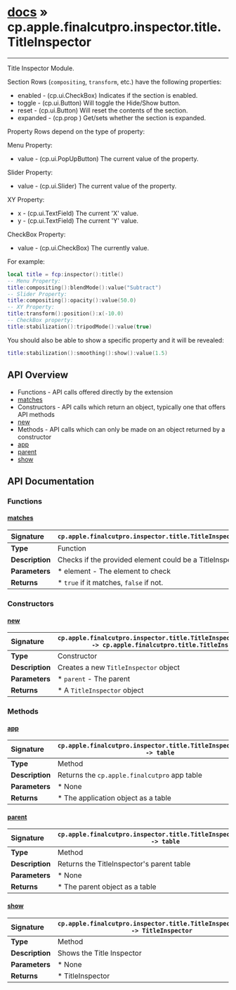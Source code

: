 # [docs](index.md) » cp.apple.finalcutpro.inspector.title.TitleInspector
---

Title Inspector Module.

Section Rows (`compositing`, `transform`, etc.) have the following properties:
* enabled   - (cp.ui.CheckBox) Indicates if the section is enabled.
* toggle    - (cp.ui.Button) Will toggle the Hide/Show button.
* reset     - (cp.ui.Button) Will reset the contents of the section.
* expanded  - (cp.prop <boolean>) Get/sets whether the section is expanded.

Property Rows depend on the type of property:

Menu Property:
* value     - (cp.ui.PopUpButton) The current value of the property.

Slider Property:
* value     - (cp.ui.Slider) The current value of the property.

XY Property:
* x         - (cp.ui.TextField) The current 'X' value.
* y         - (cp.ui.TextField) The current 'Y' value.

CheckBox Property:
* value     - (cp.ui.CheckBox) The currently value.

For example:
```lua
local title = fcp:inspector():title()
-- Menu Property:
title:compositing():blendMode():value("Subtract")
-- Slider Property:
title:compositing():opacity():value(50.0)
-- XY Property:
title:transform():position():x(-10.0)
-- CheckBox property:
title:stabilization():tripodMode():value(true)
```

You should also be able to show a specific property and it will be revealed:
```lua
title:stabilization():smoothing():show():value(1.5)
```

## API Overview
* Functions - API calls offered directly by the extension
 * [matches](#matches)
* Constructors - API calls which return an object, typically one that offers API methods
 * [new](#new)
* Methods - API calls which can only be made on an object returned by a constructor
 * [app](#app)
 * [parent](#parent)
 * [show](#show)

## API Documentation

### Functions

#### [matches](#matches)
| <span style="float: left;">**Signature**</span> | <span style="float: left;">`cp.apple.finalcutpro.inspector.title.TitleInspector.matches(element)` </span>                                                          |
| -----------------------------------------------------|---------------------------------------------------------------------------------------------------------|
| **Type**                                             | Function                                                                                         |
| **Description**                                      | Checks if the provided element could be a TitleInspector.                                                                                         |
| **Parameters**                                       | * element   - The element to check                                       |
| **Returns**                                          | * `true` if it matches, `false` if not.                                                |

### Constructors

#### [new](#new)
| <span style="float: left;">**Signature**</span> | <span style="float: left;">`cp.apple.finalcutpro.inspector.title.TitleInspector.new(parent) -> cp.apple.finalcutpro.title.TitleInspector` </span>                                                          |
| -----------------------------------------------------|---------------------------------------------------------------------------------------------------------|
| **Type**                                             | Constructor                                                                                         |
| **Description**                                      | Creates a new `TitleInspector` object                                                                                         |
| **Parameters**                                       |  * `parent`		- The parent                                       |
| **Returns**                                          |  * A `TitleInspector` object                                                |

### Methods

#### [app](#app)
| <span style="float: left;">**Signature**</span> | <span style="float: left;">`cp.apple.finalcutpro.inspector.title.TitleInspector:app() -> table` </span>                                                          |
| -----------------------------------------------------|---------------------------------------------------------------------------------------------------------|
| **Type**                                             | Method                                                                                         |
| **Description**                                      | Returns the `cp.apple.finalcutpro` app table                                                                                         |
| **Parameters**                                       |  * None                                       |
| **Returns**                                          |  * The application object as a table                                                |

#### [parent](#parent)
| <span style="float: left;">**Signature**</span> | <span style="float: left;">`cp.apple.finalcutpro.inspector.title.TitleInspector:parent() -> table` </span>                                                          |
| -----------------------------------------------------|---------------------------------------------------------------------------------------------------------|
| **Type**                                             | Method                                                                                         |
| **Description**                                      | Returns the TitleInspector's parent table                                                                                         |
| **Parameters**                                       |  * None                                       |
| **Returns**                                          |  * The parent object as a table                                                |

#### [show](#show)
| <span style="float: left;">**Signature**</span> | <span style="float: left;">`cp.apple.finalcutpro.inspector.title.TitleInspector:show() -> TitleInspector` </span>                                                          |
| -----------------------------------------------------|---------------------------------------------------------------------------------------------------------|
| **Type**                                             | Method                                                                                         |
| **Description**                                      | Shows the Title Inspector                                                                                         |
| **Parameters**                                       |  * None                                       |
| **Returns**                                          |  * TitleInspector                                                |

